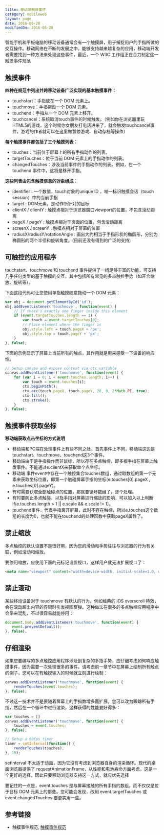 ```yaml
---
title: 移动端触摸事件
category: mobileweb
layout: page
date: 2016-06-28
modifiedOn: 2016-06-28
---
```


智能手机和平板电脑的移动设备通常会有一个触摸屏，用于捕捉用户的手指所做的交互操作。移动网络在不断的发展之中，能够支持越来越复杂的应用，移动端开发者需要找到一种方法来处理这些事件，最近，一个 W3C 工作组正在合力制定这一触摸事件规范

## 触摸事件

**四种在规范中列出并跨移动设备广泛实现的基本触摸事件：**  

- touchstart：手指放在一个 DOM 元素上。
- touchmove：手指拖动一个 DOM 元素。
- touchend：手指从一个 DOM 元素上移开。
- touchcancel：系统取消touch事件的时候触发。（例如你在浏览器里玩HTML5的游戏，这个时候你女朋友打电话进来了，就会触发touchcancel事件，游戏的作者就可以在这里做暂停游戏、自动存档等操作）

**每个触摸事件都包括了三个触摸列表：**  

- touches：当前位于屏幕上的所有手指动作的列表。
- targetTouches：位于当前 DOM 元素上的手指动作的列表。
- changedTouches：涉及当前事件的手指动作的列表。例如，在一个 touchend 事件中，这将是移开手指。

**这些列表由包含触摸信息的对象组成：**  

- identifier : 一个数值，touch对象的unique ID ，唯一标识触摸会话（touch session）中的当前手指
- target : DOM元素，是动作所针对的目标
- clientX / clientY : 触摸点相对于浏览器窗口viewport的位置，不包含滚动距离
- pageX / pageY : 触摸点相对于页面的位置，包含滚动距离
- screenX / screenY : 触摸点相对于屏幕的位置
- radiusX/radiusY/rotationAngle : 画出大约相当于手指形状的椭圆形，分别为椭圆形的两个半径和旋转角度。(目前还没有得到的广泛的支持)


## 可触控的应用程序

touchstart、touchmove 和 touchend 事件提供了一组足够丰富的功能，可支持几乎任何类型的基于触摸的交互，其中包括所有常见的多点触控手势（如开合缩放、旋转等）。  

下面这段代码可让您使用单指触摸随意拖动一个 DOM 元素：  

```javascript
var obj = document.getElementById('id');
obj.addEventListener('touchmove', function(event) {
    // If there's exactly one finger inside this element
    if (event.targetTouches.length == 1) {
        var touch = event.targetTouches[0];
        // Place element where the finger is
        obj.style.left = touch.pageX + 'px';
        obj.style.top = touch.pageY + 'px';
    }
}, false);
```

下面的示例显示了屏幕上当前所有的触点，其作用就是用来感受一下设备的响应性。

```javascript
// Setup canvas and expose context via ctx variable
canvas.addEventListener('touchmove', function(event) {
    for (var i = 0; i < event.touches.length; i++) {
        var touch = event.touches[i];
        ctx.beginPath();
        ctx.arc(touch.pageX, touch.pageY, 20, 0, 2*Math.PI, true);
        ctx.fill();
        ctx.stroke();
    }
}, false);
```

## 触摸事件获取坐标

**移动端获取点击坐标的方式说明**  

- 移动端和PC端在处理事件上有些不同之处，首先事件上不同，移动端这边是touchstart、touchmove、touchend这3个事件。
- 移动端由于是手指操作而非鼠标，所以存在多点触控，即多根手指在屏幕上触发事件。不能通过e.clientX来获取单个点坐标。
- 移动端 事件event中存在一个触控集合touches数组，通过取数组的第一个元素来获取坐标位置，即第一个触碰屏幕手指的坐标(e.touches[0].pageX , e.touches[0].pageY)。
- 有时需要获取全部触碰点的位置，那就要循环数组了，逐个处理。
- 有时要防止多点触碰，以及手指对屏幕进行缩放的影响，可以加入以上判断if(e.touches.length > 1 \|\| e.scale && e.scale != 1)。
- touchend事件，代表手指离开屏幕，此时不存在触控，所以e.touches这个数组的长度为0，也就不能在touchend的处理函数中获取pageX属性了。

## 禁止缩放

多点触控的默认设置不是很好用，因为您的滑动和手势往往与浏览器的行为有关联，例如滚动和缩放。  

要停用缩放，应使用下面的元标记设置视口，这样用户就无法扩展视口了：  

```html
<meta name="viewport" content="width=device-width, initial-scale=1.0, user-scalable=no">
```

## 禁止滚动

某些移动设备对于 touchmove 有默认的行为，例如经典的 iOS overscroll 特效，会在滚动超出内容的界限时引发视图反弹。这种做法在很多的多点触控应用程序中会带来混乱，不过很容易就能停用：

```javascript
document.body.addEventListener('touchmove', function(event) {
   event.preventDefault();
}, false); 
```

## 仔细渲染

如果您要编写的多点触控应用程序涉及到复杂的多指手势，应仔细考虑如何响应触摸事件，因为需要一次处理很多的事件。请考虑前一章节中在屏幕上绘制所有触点的例子，您可以在有触摸输入的时候就立刻进行绘制：

```javascript
canvas.addEventListener('touchmove', function(event) {
    renderTouches(event.touches);
}, false);
```
不过这一技术并不是要随着屏幕上的手指数增多而扩展。您可以改为跟踪所有手指，然后在一个循环中进行渲染，这样获得的性能要好得多：

```javascript
var touches = []
canvas.addEventListener('touchmove', function(event) {
    touches = event.touches;
}, false);

// Setup a 60fps timer
timer = setInterval(function() {
    renderTouches(touches);
}, 15);
```

setInterval 不太适于动画，因为它没有考虑到浏览器自身的渲染循环。现代的桌面浏览器提供了 requestAnimationFrame，从性能和电池寿命方面考虑，这是一个更好的选择。因此只要移动浏览器支持这一方式，就应优先选择  

要记住的一点是，event.touches 是与屏幕接触的所有手指的数组，而不仅仅是位于目标 DOM 元素上的那些。您可能会发现，改用 event.targetTouches 或 event.changedTouches 要更实用一些。


## 参考链接

- 触摸事件规范, [触摸事件规范](https://dvcs.w3.org/hg/webevents/raw-file/tip/touchevents.html)